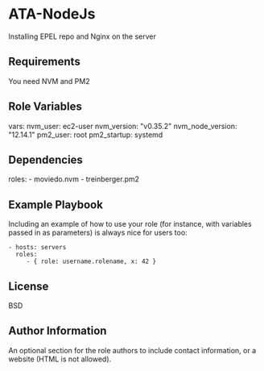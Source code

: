 ATA-NodeJs
=========

Installing EPEL repo and Nginx on the server 

Requirements
------------

You need NVM and PM2

Role Variables
--------------
  vars:
    nvm_user: ec2-user
    nvm_version: "v0.35.2"
    nvm_node_version: "12.14.1"
    pm2_user: root
    pm2_startup: systemd

Dependencies
------------

  roles:
    - moviedo.nvm
    - treinberger.pm2

Example Playbook
----------------

Including an example of how to use your role (for instance, with variables passed in as parameters) is always nice for users too:

    - hosts: servers
      roles:
         - { role: username.rolename, x: 42 }

License
-------

BSD

Author Information
------------------

An optional section for the role authors to include contact information, or a website (HTML is not allowed).
